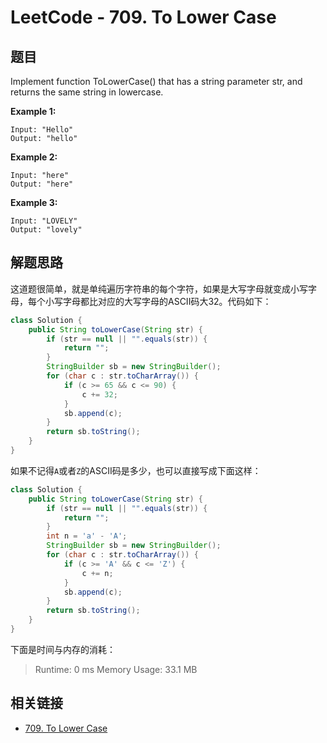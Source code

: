 # LeetCode - 709. To Lower Case

## 题目

Implement function ToLowerCase() that has a string parameter str, and returns the same string in lowercase.

**Example 1:**
<!--more-->

```
Input: "Hello"
Output: "hello"
```

**Example 2:**

```
Input: "here"
Output: "here"
```

**Example 3:**

```
Input: "LOVELY"
Output: "lovely"
```

## 解题思路

这道题很简单，就是单纯遍历字符串的每个字符，如果是大写字母就变成小写字母，每个小写字母都比对应的大写字母的ASCII码大32。代码如下：
```java
class Solution {
    public String toLowerCase(String str) {
        if (str == null || "".equals(str)) {
            return "";
        }
        StringBuilder sb = new StringBuilder();
        for (char c : str.toCharArray()) {
            if (c >= 65 && c <= 90) {
                c += 32;
            }
            sb.append(c);
        }
        return sb.toString();
    }
}
```

如果不记得`A`或者`Z`的ASCII码是多少，也可以直接写成下面这样：
```java
class Solution {
    public String toLowerCase(String str) {
        if (str == null || "".equals(str)) {
            return "";
        }
        int n = 'a' - 'A';
        StringBuilder sb = new StringBuilder();
        for (char c : str.toCharArray()) {
            if (c >= 'A' && c <= 'Z') {
                c += n;
            }
            sb.append(c);
        }
        return sb.toString();
    }
}
```

下面是时间与内存的消耗：
>Runtime: 0 ms
Memory Usage: 33.1 MB

## 相关链接

* [709. To Lower Case](https://leetcode.com/problems/to-lower-case/) 
